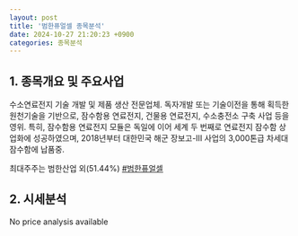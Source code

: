 ```yaml
---
layout: post
title: '범한퓨얼셀 종목분석'
date: 2024-10-27 21:20:23 +0900
categories: 종목분석
---
```


## 1. 종목개요 및 주요사업

수소연료전지 기술 개발 및 제품 생산 전문업체. 독자개발 또는 기술이전을 통해 획득한 원천기술을 기반으로, 잠수함용 연료전지, 건물용 연료전지, 수소충전소 구축 사업 등을 영위. 특히, 잠수함용 연료전지 모듈은 독일에 이어 세계 두 번째로 연료전지 잠수함 상업화에 성공하였으며, 2018년부터 대한민국 해군 장보고-Ⅲ 사업의 3,000톤급 차세대 잠수함에 납품중.

최대주주는 범한산업 외(51.44%)
[#범한퓨얼셀](#)

## 2. 시세분석

No price analysis available
